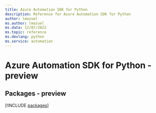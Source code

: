 ```yaml
---
title: Azure Automation SDK for Python
description: Reference for Azure Automation SDK for Python
author: lmazuel
ms.author: lmazuel
ms.data: 12/07/2022
ms.topic: reference
ms.devlang: python
ms.service: automation
---
```

# Azure Automation SDK for Python - preview
## Packages - preview
[!INCLUDE [packages](automation-index.md)]